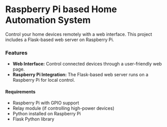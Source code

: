 # Raspberry Pi based Home Automation System
Control your home devices remotely with a web interface. This project includes a Flask-based web server on Raspberry Pi.

### Features

- **Web Interface:** Control connected devices through a user-friendly web page.
- **Raspberry Pi Integration:** The Flask-based web server runs on a Raspberry Pi for local control.

#### Requirements

- Raspberry Pi with GPIO support
- Relay module (if controlling high-power devices)
- Python installed on Raspberry Pi
- Flask Python library
